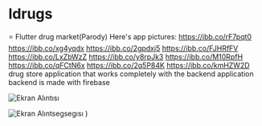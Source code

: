 # Idrugs
:star: Flutter drug market(Parody)
Here's app pictures:
https://ibb.co/rF7pqt0
https://ibb.co/xg4yqdx
https://ibb.co/2gpdxj5
https://ibb.co/FJHRfFV
https://ibb.co/LxZbWzZ
https://ibb.co/y8rpJk3
https://ibb.co/M10RpfH
https://ibb.co/qFCtN6x
https://ibb.co/2q5P84K
https://ibb.co/kmHZW2D
drug store application that works completely with the backend application backend is made with firebase




![Ekran Alıntısı](https://user-images.githubusercontent.com/69467096/136691915-6f5bcaed-32ae-4bb7-a1c3-3590a0b34cd2.PNG)



![Ekran Alıntsegsegısı](https://user-images.githubusercontent.com/69467096/136691916-7300f4d5-13bb-4fb3-8c10-2c0200b239a0.PNG)
)
